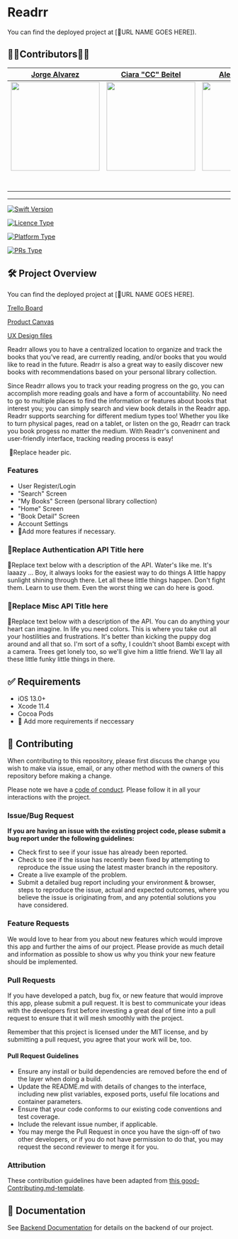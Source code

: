 # Readrr

You can find the deployed project at [🚫URL NAME GOES HERE]).

## 👨‍💻Contributors👩‍💻


| [Jorge Alvarez](https://github.com/alvare52) | [Ciara "CC" Beitel](https://github.com/ladybeitel) | [Alexander Supe](https://github.com/JustThisAlex) |
| :------: | :------: | :------: |
| [<img src="https://github.com/alvare52.png" width="200"/>](https://github.com/alvare52) | [<img src="https://github.com/ladybeitel.png" width="200"/>](https://github.com/ladybeitel) | [<img src="https://github.com/JustThisAlex.png" width="200"/>](https://github.com/JustThisAlex) |
| [<img src="https://github.com/favicon.ico" width="15"/>](https://github.com/alvare52) | [<img src="https://github.com/favicon.ico" width="15"/>](https://github.com/ladybeitel) | [<img src="https://github.com/favicon.ico" width="15"/> ](https://github.com/JustThisAlex) |
| [<img src="https://static.licdn.com/sc/h/al2o9zrvru7aqj8e1x2rzsrca" width="15"/>](https://www.linkedin.com/) | [<img src="https://static.licdn.com/sc/h/al2o9zrvru7aqj8e1x2rzsrca" width="15"/>](https://www.linkedin.com/in/ciarabeitel/) | [<img src="https://static.licdn.com/sc/h/al2o9zrvru7aqj8e1x2rzsrca" width="15"/>](https://www.linkedin.com/in/alexander-supe/) |

___

[![Swift Version](https://img.shields.io/badge/Swift-5.0-orange.svg?style=flat-square&logo=Swift&logoColor=white)](https://swift.org)

[![Licence Type](https://img.shields.io/badge/Licence-MIT-blue.svg?style=flat-square)](https://github.com/Lambda-School-Labs/betterreads-ios/blob/master/LICENSE)


[![Platform Type](https://img.shields.io/badge/Platform-iOS-blue.svg?style=flat-square&logo=Apple&logoColor=white)](https://www.apple.com/ios/ios-…)

[![PRs Type](https://img.shields.io/badge/PRs-Welcome-brightgreen.svg?style=flat-square)](http://makeapullrequest.com)

## 🛠 Project Overview

You can find the deployed project at [🚫URL NAME GOES HERE].

[Trello Board](https://trello.com/b/pfNUGgG3/betterreads)

[Product Canvas](https://www.notion.so/3e2d0c3a092c492eb83fdcd101538d2a?v=42b68a41eea7494ea2aedaa7f32ada56)

[UX Design files](https://www.figma.com/file/lowMNFiywxfBHZI2bFYhe9/Better-Reads%2C-Lynn?node-id=177%3A0)

Readrr allows you to have a centralized location to organize and track the books that you've read, are currently reading, and/or books that you would like to read in the future. Readrr is also a great way to easily discover new books with recommendations based on your personal library collection. 

Since Readrr allows you to track your reading progress on the go, you can accomplish more reading goals and have a form of accountability. No need to go to multiple places to find the information or features about books that interest you; you can simply search and view book details in the Readrr app. Readrr supports searching for different medium types too! Whether you like to turn physical pages, read on a tablet, or listen on the go, Readrr can track you book progess no matter the medium. With Readrr's conveninent and user-friendly interface, tracking reading process is easy!

![]() 🚫Replace header pic.

### Features
-    User Register/Login
-    "Search" Screen
-    "My Books" Screen (personal library collection)
-    "Home" Screen
-    "Book Detail" Screen
-    Account Settings
-    🚫Add more features if necessary. 


### 🚫Replace Authentication API Title here

🚫Replace text below with a description of the API. Water's like me. It's laaazy ... Boy, it always looks for the easiest way to do things A little happy sunlight shining through there. Let all these little things happen. Don't fight them. Learn to use them. Even the worst thing we can do here is good.

### 🚫Replace Misc API Title here

🚫Replace text below with a description of the API. You can do anything your heart can imagine. In life you need colors. This is where you take out all your hostilities and frustrations. It's better than kicking the puppy dog around and all that so. I'm sort of a softy, I couldn't shoot Bambi except with a camera. Trees get lonely too, so we'll give him a little friend. We'll lay all these little funky little things in there.



## ✅ Requirements

-   iOS 13.0+
-   Xcode 11.4
-   Cocoa Pods
-   🚫 Add more requirements if neccessary


## 🤝 Contributing

When contributing to this repository, please first discuss the change you wish to make via issue, email, or any other method with the owners of this repository before making a change.

Please note we have a [code of conduct](./CODE_OF_CONDUCT.md). Please follow it in all your interactions with the project.

### Issue/Bug Request

 **If you are having an issue with the existing project code, please submit a bug report under the following guidelines:**
 - Check first to see if your issue has already been reported.
 - Check to see if the issue has recently been fixed by attempting to reproduce the issue using the latest master branch in the repository.
 - Create a live example of the problem.
 - Submit a detailed bug report including your environment & browser, steps to reproduce the issue, actual and expected outcomes,  where you believe the issue is originating from, and any potential solutions you have considered.

### Feature Requests

We would love to hear from you about new features which would improve this app and further the aims of our project. Please provide as much detail and information as possible to show us why you think your new feature should be implemented.

### Pull Requests

If you have developed a patch, bug fix, or new feature that would improve this app, please submit a pull request. It is best to communicate your ideas with the developers first before investing a great deal of time into a pull request to ensure that it will mesh smoothly with the project.

Remember that this project is licensed under the MIT license, and by submitting a pull request, you agree that your work will be, too.

#### Pull Request Guidelines

- Ensure any install or build dependencies are removed before the end of the layer when doing a build.
- Update the README.md with details of changes to the interface, including new plist variables, exposed ports, useful file locations and container parameters.
- Ensure that your code conforms to our existing code conventions and test coverage.
- Include the relevant issue number, if applicable.
- You may merge the Pull Request in once you have the sign-off of two other developers, or if you do not have permission to do that, you may request the second reviewer to merge it for you.

### Attribution

These contribution guidelines have been adapted from [this good-Contributing.md-template](https://gist.github.com/PurpleBooth/b24679402957c63ec426).


## 📄 Documentation

See [Backend Documentation](https://github.com/Lambda-School-Labs/betterreads-be/blob/master/README.md) for details on the backend of our project.
